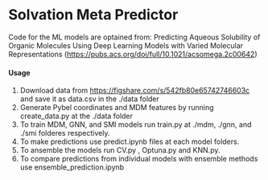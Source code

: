 # Solvation Meta Predictor



Code for the ML models are optained from: Predicting Aqueous Solubility of Organic Molecules Using Deep Learning Models with Varied Molecular Representations (https://pubs.acs.org/doi/full/10.1021/acsomega.2c00642)

#### Usage
1. Download data from https://figshare.com/s/542fb80e65742746603c and save it as data.csv in the ./data folder
2. Generate Pybel coordinates and MDM features by running create_data.py at the ./data folder
3. To train MDM, GNN, and SMI models run train.py at ./mdm, ./gnn, and ./smi folderes respectively.
4. To make predictions use predict.ipynb files at each model folders.
5. To ansemble the models run CV.py , Optuna.py and KNN.py.
6. To compare predictions from individual models with ensemble methods use ensemble_prediction.ipynb
